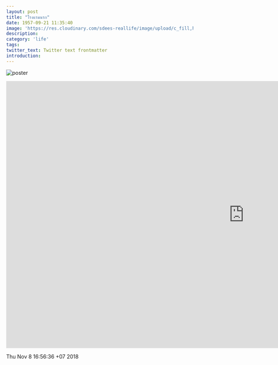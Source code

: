 ```yaml
---
layout: post
title: "โรงแรมนรก"
date: 1957-09-21 11:35:40
image: 'https://res.cloudinary.com/sdees-reallife/image/upload/c_fill,h_315,w_600/v1541673749/the-hotel.jpg'
description:
category: 'life'
tags:
twitter_text: Twitter text frontmatter
introduction:
---
```

![poster](https://res.cloudinary.com/sdees-reallife/image/upload/v1541663631/the-hotel-2500.jpg)

<iframe width="1280" height="720" src="https://www.youtube.com/embed/zt-E_6mRSFE" frameborder="0" allow="accelerometer; autoplay; encrypted-media; gyroscope; picture-in-picture" allowfullscreen></iframe>

Thu Nov  8 16:56:36 +07 2018
